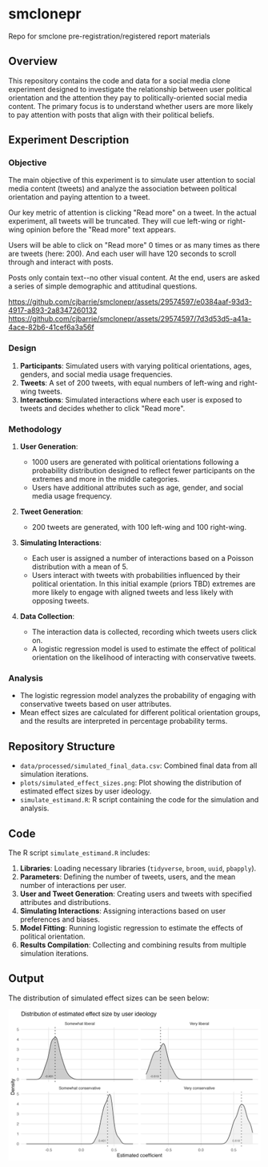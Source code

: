 # smclonepr
Repo for smclone pre-registration/registered report materials

## Overview
This repository contains the code and data for a social media clone experiment designed to investigate the relationship between user political orientation and the attention they pay to politically-oriented social media content. The primary focus is to understand whether users are more likely to pay attention with posts that align with their political beliefs.

## Experiment Description

### Objective

The main objective of this experiment is to simulate user attention to social media content (tweets) and analyze the association between political orientation and paying attention to a tweet. 

Our key metric of attention is clicking "Read more" on a tweet. In the actual experiment, all tweets will be truncated. They will cue left-wing or right-wing opinion before the "Read more" text appears.

Users will be able to click on "Read more" 0 times or as many times as there are tweets (here: 200). And each user will have 120 seconds to scroll through and interact with posts. 

Posts only contain text--no other visual content. At the end, users are asked a series of simple demographic and attitudinal questions. 

https://github.com/cjbarrie/smclonepr/assets/29574597/e0384aaf-93d3-4917-a893-2a8347260132
https://github.com/cjbarrie/smclonepr/assets/29574597/7d3d53d5-a41a-4ace-82b6-41cef6a3a56f


### Design
1. **Participants**: Simulated users with varying political orientations, ages, genders, and social media usage frequencies.
2. **Tweets**: A set of 200 tweets, with equal numbers of left-wing and right-wing tweets.
3. **Interactions**: Simulated interactions where each user is exposed to tweets and decides whether to click "Read more".

### Methodology
1. **User Generation**:
   - 1000 users are generated with political orientations following a probability distribution designed to reflect fewer participants on the extremes and more in the middle categories.
   - Users have additional attributes such as age, gender, and social media usage frequency.

2. **Tweet Generation**:
   - 200 tweets are generated, with 100 left-wing and 100 right-wing.

3. **Simulating Interactions**:
   - Each user is assigned a number of interactions based on a Poisson distribution with a mean of 5.
   - Users interact with tweets with probabilities influenced by their political orientation. In this initial example (priors TBD) extremes are more likely to engage with aligned tweets and less likely with opposing tweets.

4. **Data Collection**:
   - The interaction data is collected, recording which tweets users click on.
   - A logistic regression model is used to estimate the effect of political orientation on the likelihood of interacting with conservative tweets.

### Analysis
- The logistic regression model analyzes the probability of engaging with conservative tweets based on user attributes.
- Mean effect sizes are calculated for different political orientation groups, and the results are interpreted in percentage probability terms.

## Repository Structure
- `data/processed/simulated_final_data.csv`: Combined final data from all simulation iterations.
- `plots/simulated_effect_sizes.png`: Plot showing the distribution of estimated effect sizes by user ideology.
- `simulate_estimand.R`: R script containing the code for the simulation and analysis.

## Code
The R script `simulate_estimand.R` includes:

1. **Libraries**: Loading necessary libraries (`tidyverse`, `broom`, `uuid`, `pbapply`).
2. **Parameters**: Defining the number of tweets, users, and the mean number of interactions per user.
3. **User and Tweet Generation**: Creating users and tweets with specified attributes and distributions.
4. **Simulating Interactions**: Assigning interactions based on user preferences and biases.
5. **Model Fitting**: Running logistic regression to estimate the effects of political orientation.
6. **Results Compilation**: Collecting and combining results from multiple simulation iterations.

## Output

The distribution of simulated effect sizes can be seen below:

![](plots/simulated_effect_sizes.png)